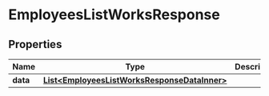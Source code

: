 

# EmployeesListWorksResponse


## Properties

| Name | Type | Description | Notes |
|------------ | ------------- | ------------- | -------------|
|**data** | [**List&lt;EmployeesListWorksResponseDataInner&gt;**](EmployeesListWorksResponseDataInner.md) |  |  [optional] |



